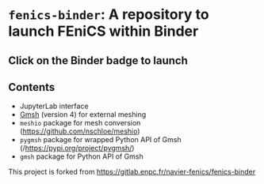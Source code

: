 # `fenics-binder`: A repository to launch FEniCS within Binder

## Click on the Binder badge to launch


## Contents

* JupyterLab interface
* [Gmsh](http://gmsh.info/) (version 4) for external meshing
* `meshio` package for mesh conversion (https://github.com/nschloe/meshio)
* `pygmsh` package for wrapped Python API of Gmsh (/https://pypi.org/project/pygmsh/)
* `gmsh` package for Python API of Gmsh 

This project is forked from https://gitlab.enpc.fr/navier-fenics/fenics-binder

